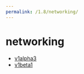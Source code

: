 ```yaml
---
permalink: /1.8/networking/
---
```


# networking



* [v1alpha3](v1alpha3/index.md)
* [v1beta1](v1beta1/index.md)
